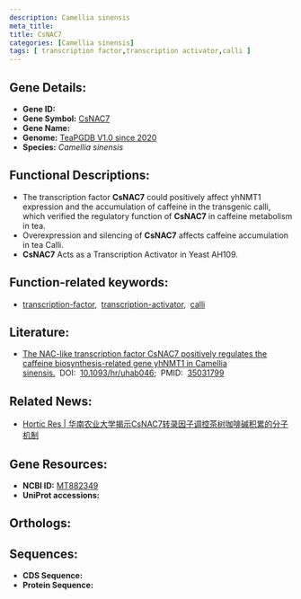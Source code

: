 ```yaml
---
description: Camellia sinensis
meta_title:
title: CsNAC7
categories: [Camellia sinensis]
tags: [ transcription factor,transcription activator,calli ]
---
```


## Gene Details:
- **Gene ID:**	[]()
- **Gene Symbol:** <u> CsNAC7 </u>
- **Gene Name:** 
- **Genome:** [TeaPGDB V1.0 since 2020]()
- **Species:** *Camellia sinensis*

## Functional Descriptions:
   - The transcription factor **CsNAC7** could positively affect yhNMT1 expression and the accumulation of caffeine in the transgenic calli, which verified the regulatory function of **CsNAC7** in caffeine metabolism in tea.
   - Overexpression and silencing of **CsNAC7** affects caffeine accumulation in tea Calli.
   - **CsNAC7** Acts as a Transcription Activator in Yeast AH109.

## Function-related keywords:
   - [transcription-factor](/tags/transcription-factor/),&nbsp;&nbsp;[transcription-activator](/tags/transcription-activator/),&nbsp;&nbsp;[calli](/tags/calli/)

## Literature:
   - [The NAC-like transcription factor CsNAC7 positively regulates the caffeine biosynthesis-related gene yhNMT1 in Camellia sinensis.]( https://academic.oup.com/hr/article/doi/10.1093/hr/uhab046/6498065?login=false)&nbsp;&nbsp;DOI:&nbsp;&nbsp;[10.1093/hr/uhab046](https://academic.oup.com/hr/article/doi/10.1093/hr/uhab046/6498065?login=false);&nbsp;&nbsp;PMID:&nbsp;&nbsp;[35031799](https://pubmed.ncbi.nlm.nih.gov/35031799/)

## Related News:
   - [Hortic Res | 华南农业大学揭示CsNAC7转录因子调控茶树咖啡碱积累的分子机制](https://mp.weixin.qq.com/s?__biz=MzIyOTY2NDYyNQ==&mid=2247532048&idx=8&sn=e6ff7ca8972755c58323a0d824c28ec3&chksm=e8bd0c0edfca85181a584391f2769095938d5a4868e043b4646883df19699e59b57dafcd8c86&scene=27#wechat_redirect)

## Gene Resources:
- **NCBI ID:**  [MT882349](https://www.ncbi.nlm.nih.gov/gene/?term=MT882349)
- **UniProt accessions:** [](https://www.uniprot.org/uniprotkb//entry)

## Orthologs:

## Sequences:
- **CDS Sequence:**
- **Protein Sequence:**
